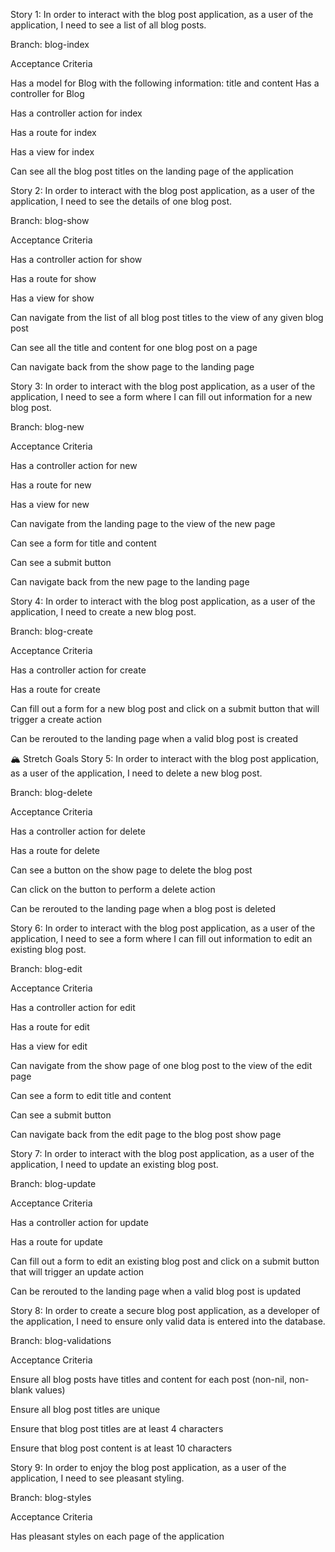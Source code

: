 Story 1: In order to interact with the blog post application, as a user of the application, I need to see a list of all blog posts.

<!-- complete -->

Branch: blog-index

Acceptance Criteria

Has a model for Blog with the following information: title and content
Has a controller for Blog

<!-- complete -->

Has a controller action for index

<!-- complete -->

Has a route for index

<!-- complete -->

Has a view for index

<!-- complete -->

Can see all the blog post titles on the landing page of the application

<!-- complete -->

Story 2: In order to interact with the blog post application, as a user of the application, I need to see the details of one blog post.

Branch: blog-show

Acceptance Criteria

Has a controller action for show

<!-- complte -->

Has a route for show

<!-- complte -->

Has a view for show

<!-- complte -->

Can navigate from the list of all blog post titles to the view of any given blog post

<!-- complte -->

Can see all the title and content for one blog post on a page

<!-- complte -->

Can navigate back from the show page to the landing page

<!-- complte -->

Story 3: In order to interact with the blog post application, as a user of the application, I need to see a form where I can fill out information for a new blog post.

<!-- complte -->

Branch: blog-new

Acceptance Criteria

Has a controller action for new

<!-- complte -->

Has a route for new

<!-- complte -->

Has a view for new

<!-- complte -->

Can navigate from the landing page to the view of the new page

<!-- complte -->

Can see a form for title and content

<!-- complte -->

Can see a submit button

<!-- complte -->

Can navigate back from the new page to the landing page

<!-- complte -->

Story 4: In order to interact with the blog post application, as a user of the application, I need to create a new blog post.

<!-- complte -->

Branch: blog-create

Acceptance Criteria

Has a controller action for create

<!-- complte -->

Has a route for create

<!-- complte -->

Can fill out a form for a new blog post and click on a submit button that will trigger a create action

<!-- complte -->

Can be rerouted to the landing page when a valid blog post is created

<!-- complte -->

🏔 Stretch Goals
Story 5: In order to interact with the blog post application, as a user of the application, I need to delete a new blog post.

<!-- complte -->

Branch: blog-delete

Acceptance Criteria

Has a controller action for delete

<!-- complte -->

Has a route for delete

<!-- complte -->

Can see a button on the show page to delete the blog post

<!-- complte -->

Can click on the button to perform a delete action

<!-- complte -->

Can be rerouted to the landing page when a blog post is deleted

<!-- complte -->

Story 6: In order to interact with the blog post application, as a user of the application, I need to see a form where I can fill out information to edit an existing blog post.

<!-- complte -->

Branch: blog-edit

Acceptance Criteria

Has a controller action for edit

<!-- complte -->

Has a route for edit

<!-- complte -->

Has a view for edit

Can navigate from the show page of one blog post to the view of the edit page

<!-- complte -->

Can see a form to edit title and content

<!-- complte -->

Can see a submit button

<!-- complte -->

Can navigate back from the edit page to the blog post show page

<!-- complte -->

Story 7: In order to interact with the blog post application, as a user of the application, I need to update an existing blog post.

<!-- complte -->

Branch: blog-update

Acceptance Criteria

Has a controller action for update

<!-- complte -->

Has a route for update

<!-- complte -->

Can fill out a form to edit an existing blog post and click on a submit button that will trigger an update action

<!-- complte -->

Can be rerouted to the landing page when a valid blog post is updated

<!-- complte -->

Story 8: In order to create a secure blog post application, as a developer of the application, I need to ensure only valid data is entered into the database.

Branch: blog-validations

Acceptance Criteria

Ensure all blog posts have titles and content for each post (non-nil, non-blank values)

<!-- complte -->

Ensure all blog post titles are unique

<!-- complte -->

Ensure that blog post titles are at least 4 characters

<!-- complte -->

Ensure that blog post content is at least 10 characters

<!-- complte -->

Story 9: In order to enjoy the blog post application, as a user of the application, I need to see pleasant styling.

<!-- complte -->

Branch: blog-styles

Acceptance Criteria

Has pleasant styles on each page of the application

<!-- complte -->

